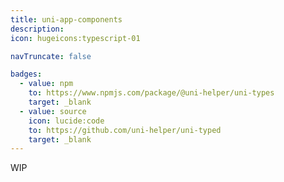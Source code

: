```yaml
---
title: uni-app-components
description: 
icon: hugeicons:typescript-01

navTruncate: false

badges:
  - value: npm
    to: https://www.npmjs.com/package/@uni-helper/uni-types
    target: _blank
  - value: source
    icon: lucide:code
    to: https://github.com/uni-helper/uni-typed
    target: _blank
---
```



WIP
